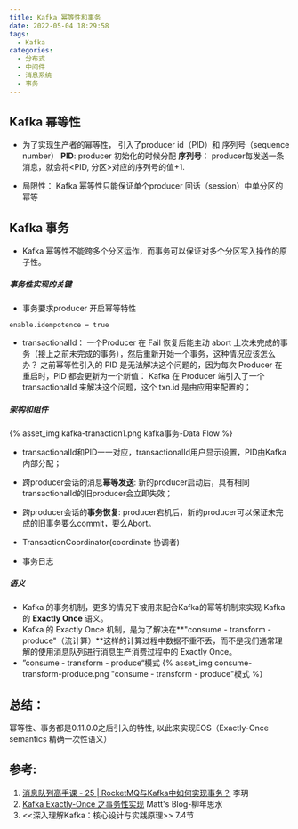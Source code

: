 ```yaml
---
title: Kafka 幂等性和事务
date: 2022-05-04 18:29:58
tags:
  - Kafka
categories:
  - 分布式 
  - 中间件
  - 消息系统
  - 事务
---
```


<p></p>
<!-- more -->

## Kafka 幂等性

+ 为了实现生产者的幂等性， 引入了producer id（PID）和 序列号（sequence number）
  **PID**: producer 初始化的时候分配
  **序列号**： producer每发送一条消息，就会将<PID, 分区>对应的序列号的值+1.

+ 局限性： Kafka 幂等性只能保证单个producer 回话（session）中单分区的幂等



## Kafka 事务

+ Kafka 幂等性不能跨多个分区运作，而事务可以保证对多个分区写入操作的原子性。

##### 事务性实现的关键

+ 事务要求producer 开启幂等特性
```
enable.idempotence = true
```

+ transactionalId：
  一个Producer 在 Fail 恢复后能主动 abort 上次未完成的事务（接上之前未完成的事务），然后重新开始一个事务，这种情况应该怎么办？
  之前幂等性引入的 PID 是无法解决这个问题的，因为每次 Producer 在重启时，PID 都会更新为一个新值：
  Kafka 在 Producer 端引入了一个 transactionalId 来解决这个问题，这个 txn.id 是由应用来配置的；


##### 架构和组件
{% asset_img  kafka-tranaction1.png  kafka事务-Data Flow %}

+ transactionalId和PID一一对应，transactionalId用户显示设置，PID由Kafka内部分配；
+ 跨producer会话的消息**幂等发送**: 新的producer启动后，具有相同transactionalId的旧producer会立即失效；
+ 跨producer会话的**事务恢复**: producer宕机后，新的producer可以保证未完成的旧事务要么commit，要么Abort。

+ TransactionCoordinator(coordinate 协调者)
+ 事务日志

##### 语义
+ Kafka 的事务机制，更多的情况下被用来配合Kafka的幂等机制来实现 Kafka 的 **Exactly Once** 语义。
+ Kafka 的 Exactly Once 机制，是为了解决在**"consume - transform - produce"（流计算）**这样的计算过程中数据不重不丢，而不是我们通常理解的使用消息队列进行消息生产消费过程中的 Exactly Once。
+ ”consume - transform - produce“模式
  {% asset_img consume-transform-produce.png "consume - transform - produce"模式 %}

## 总结：
幂等性、事务都是0.11.0.0之后引入的特性, 以此来实现EOS（Exactly-Once semantics 精确一次性语义）

## 参考:
1. [消息队列高手课 - 25 | RocketMQ与Kafka中如何实现事务？]() 李玥
2. [Kafka Exactly-Once 之事务性实现](http://matt33.com/2018/11/04/kafka-transaction/)  Matt's Blog-柳年思水
3. <<深入理解Kafka：核心设计与实践原理>>  7.4节